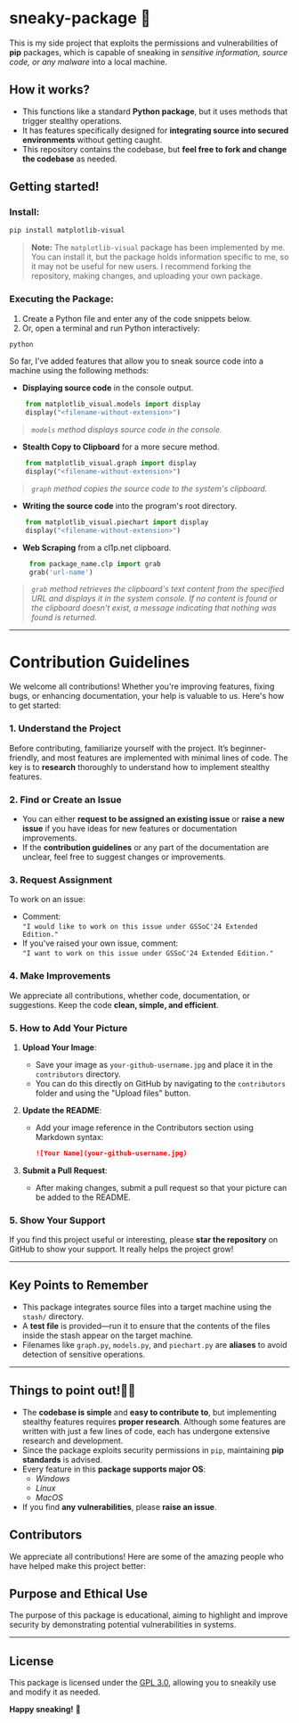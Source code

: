 # sneaky-package 🥸
This is my side project that exploits the permissions and vulnerabilities of **pip** packages, which is capable of sneaking in *sensitive information, source code, or any malware* into a local machine.

## How it works?
- This functions like a standard **Python package**, but it uses methods that trigger stealthy operations.
- It has features specifically designed for **integrating source into secured environments** without getting caught.
- This repository contains the codebase, but **feel free to fork and change the codebase** as needed.

## Getting started!

### **Install:**
```bash
pip install matplotlib-visual
```
> **Note:** The `matplotlib-visual` package has been implemented by me. You can install it, but the package holds information specific to me, so it may not be useful for new users. I recommend forking the repository, making changes, and uploading your own package.

### **Executing the Package:**
1. Create a Python file and enter any of the code snippets below.
2. Or, open a terminal and run Python interactively:
```bash
python
```

So far, I've added features that allow you to sneak source code into a machine using the following methods:
- **Displaying source code** in the console output.
```python
    from matplotlib_visual.models import display
    display("<filename-without-extension>")
```
>*`models` method displays source code in the console.*

- **Stealth Copy to Clipboard** for a more secure method.
```python
    from matplotlib_visual.graph import display
    display("<filename-without-extension>")
```
>*`graph` method copies the source code to the system's clipboard.*

- **Writing the source code** into the program's root directory.
```python
    from matplotlib_visual.piechart import display
    display("<filename-without-extension>")
```

- **Web Scraping** from a cl1p.net clipboard.
```python
     from package_name.clp import grab
     grab('url-name')
```
>*`grab` method retrieves the clipboard's text content from the specified URL and displays it in the system console. If no content is found or the clipboard doesn't exist, a message indicating that nothing was found is returned.*

---

# Contribution Guidelines

We welcome all contributions! Whether you're improving features, fixing bugs, or enhancing documentation, your help is valuable to us. Here's how to get started:

### 1. Understand the Project
Before contributing, familiarize yourself with the project. It’s beginner-friendly, and most features are implemented with minimal lines of code. The key is to **research** thoroughly to understand how to implement stealthy features.

### 2. Find or Create an Issue
- You can either **request to be assigned an existing issue** or **raise a new issue** if you have ideas for new features or documentation improvements.
- If the **contribution guidelines** or any part of the documentation are unclear, feel free to suggest changes or improvements.

### 3. Request Assignment
To work on an issue:
- Comment:  
  `"I would like to work on this issue under GSSoC'24 Extended Edition."`
- If you've raised your own issue, comment:  
  `"I want to work on this issue under GSSoC'24 Extended Edition."`

### 4. Make Improvements
We appreciate all contributions, whether code, documentation, or suggestions. Keep the code **clean, simple, and efficient**.

### 5. How to Add Your Picture

1. **Upload Your Image**:
   - Save your image as `your-github-username.jpg` and place it in the `contributors` directory.
   - You can do this directly on GitHub by navigating to the `contributors` folder and using the "Upload files" button.

2. **Update the README**:
   - Add your image reference in the Contributors section using Markdown syntax:
     ```markdown
     ![Your Name](your-github-username.jpg)
     ```

3. **Submit a Pull Request**:
   - After making changes, submit a pull request so that your picture can be added to the README.

### 5. Show Your Support
If you find this project useful or interesting, please **star the repository** on GitHub to show your support. It really helps the project grow!

---

## Key Points to Remember
- This package integrates source files into a target machine using the `stash/` directory.
- A **test file** is provided—run it to ensure that the contents of the files inside the stash appear on the target machine.
- Filenames like `graph.py`, `models.py`, and `piechart.py` are **aliases** to avoid detection of sensitive operations.

---

## Things to point out!🕵️‍♂️
- The **codebase is simple** and **easy to contribute to**, but implementing stealthy features requires **proper research**. Although some features are written with just a few lines of code, each has undergone extensive research and development.
- Since the package exploits security permissions in `pip`, maintaining **pip standards** is advised.
- Every feature in this **package supports major OS**:
  - *Windows*
  - *Linux*
  - *MacOS*
- If you find **any vulnerabilities**, please **raise an issue**.

## Contributors

We appreciate all contributions! Here are some of the amazing people who have helped make this project better:

<!-- Contributors' images will be displayed here -->


## Purpose and Ethical Use
The purpose of this package is educational, aiming to highlight and improve security by demonstrating potential vulnerabilities in systems.

---

## License
This package is licensed under the [GPL 3.0](https://www.gnu.org/licenses/gpl-3.0.en.html), allowing you to sneakily use and modify it as needed.

**Happy sneaking!** 🤫
